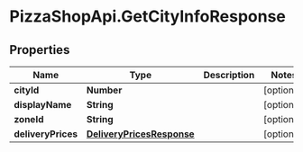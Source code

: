 # PizzaShopApi.GetCityInfoResponse

## Properties

Name | Type | Description | Notes
------------ | ------------- | ------------- | -------------
**cityId** | **Number** |  | [optional] 
**displayName** | **String** |  | [optional] 
**zoneId** | **String** |  | [optional] 
**deliveryPrices** | [**DeliveryPricesResponse**](DeliveryPricesResponse.md) |  | [optional] 


